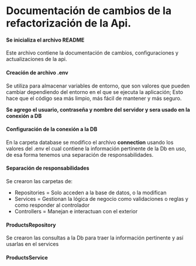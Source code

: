 # Documentación de cambios de la refactorización de la Api.


#### Se inicializa el archivo README
Este archivo contiene la documentación de cambios, configuraciones y actualizaciones de la api.


#### Creación de archivo .env
Se utiliza para almacenar variables de entorno, que son valores que pueden cambiar dependiendo del entorno en el que se ejecuta la aplicación; Esto hace que el código sea más limpio, más fácil de mantener y más seguro.

**Se agrego el usuario, contraseña y nombre del servidor y sera usado en la conexión a DB**


#### Configuración de la conexión a la DB
En la carpeta database se modifico el archivo **connection** usando los valores del .env el cual contiene la información pertinente de la Db en uso, de esa forma tenemos una separación de responsabilidades.


#### Separación de responsabilidades

Se crearon las carpetas de: 

* Repositories = Solo acceden a la base de datos, o la modifican 
* Services = Gestionan la lógica de negocio como validaciones o reglas y como responder al controlador
* Controllers = Manejan e interactuan con el exterior 


#### ProductsRepository
Se crearon las consultas a la Db para traer la información pertinente y así usarlas en el services


#### ProductsService
